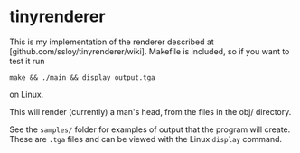 # tinyrenderer
This is my implementation of the renderer described at [github.com/ssloy/tinyrenderer/wiki]. Makefile is included, so if you want to test it run

`make && ./main && display output.tga`

on Linux.

This will render (currently) a man's head, from the files in the obj/ directory.

See the `samples/` folder for examples of output that the program will create. These are `.tga` files and can be viewed with the Linux `display` command.
